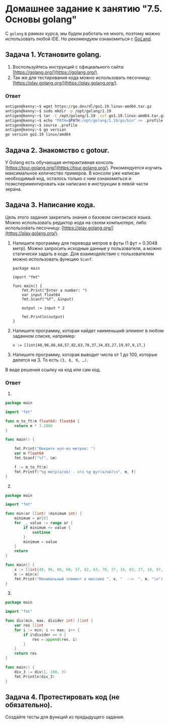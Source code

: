 # Домашнее задание к занятию "7.5. Основы golang"

С `golang` в рамках курса, мы будем работать не много, поэтому можно использовать любой IDE. 
Но рекомендуем ознакомиться с [GoLand](https://www.jetbrains.com/ru-ru/go/).  

## Задача 1. Установите golang.
1. Воспользуйтесь инструкций с официального сайта: [https://golang.org/](https://golang.org/).
2. Так же для тестирования кода можно использовать песочницу: [https://play.golang.org/](https://play.golang.org/).

### Ответ
```bash
antigen@kenny:~$ wget https://go.dev/dl/go1.19.linux-amd64.tar.gz
antigen@kenny:~$ sudo mkdir -p /opt/golang/1.19
antigen@kenny:~$ tar -C /opt/golang/1.19 -xzf go1.19.linux-amd64.tar.gz
antigen@kenny:~$ echo "PATH=$PATH:/opt/golang/1.19/go/bin" >> .profile
antigen@kenny:~$ source .profile
antigen@kenny:~$ go version
go version go1.19 linux/amd64
```

## Задача 2. Знакомство с gotour.
У Golang есть обучающая интерактивная консоль [https://tour.golang.org/](https://tour.golang.org/). 
Рекомендуется изучить максимальное количество примеров. В консоли уже написан необходимый код, 
осталось только с ним ознакомиться и поэкспериментировать как написано в инструкции в левой части экрана.  

## Задача 3. Написание кода. 
Цель этого задания закрепить знания о базовом синтаксисе языка. Можно использовать редактор кода 
на своем компьютере, либо использовать песочницу: [https://play.golang.org/](https://play.golang.org/).

1. Напишите программу для перевода метров в футы (1 фут = 0.3048 метр). Можно запросить исходные данные 
у пользователя, а можно статически задать в коде.
    Для взаимодействия с пользователем можно использовать функцию `Scanf`:
    ```
    package main
    
    import "fmt"
    
    func main() {
        fmt.Print("Enter a number: ")
        var input float64
        fmt.Scanf("%f", &input)
    
        output := input * 2
    
        fmt.Println(output)    
    }
    ```
 
1. Напишите программу, которая найдет наименьший элемент в любом заданном списке, например:
    ```
    x := []int{48,96,86,68,57,82,63,70,37,34,83,27,19,97,9,17,}
    ```
1. Напишите программу, которая выводит числа от 1 до 100, которые делятся на 3. То есть `(3, 6, 9, …)`.

В виде решения ссылку на код или сам код. 

### Ответ
1.
```go
package main

import "fmt"

func m_to_ft(m float64) float64 {
	return m * 3.2808
}

func main() {

	fmt.Print("Введите кол-во метров: ")
	var m float64
	fmt.Scanf("%f", &m)

	f := m_to_ft(m)
	fmt.Printf("%g метр(a/ов) - это %g фут(a/ов)\n", m, f)
}
```
2.
```go
package main

import "fmt"

func min(ar []int) (minimum int) {
	minimum = ar[0]
	for _, value := range ar {
		if minimum <= value {
			continue
		}
		minimum = value
	}
	return
}

func main() {
	x := []int{48, 96, 86, 68, 57, 82, 63, 70, 37, 34, 83, 27, 19, 97, 9, 17}
	m := min(x)
	fmt.Print("Минимальный элемент в массиве ", x, "  -->  ", m, "\n")
}
```
3.
```go
package main

import "fmt"

func div(min, max, divider int) []int {
	var res []int
	for i := min; i <= max; i++ {
		if i%divider == 0 {
			res = append(res, i)
		}
	}
	return res
}

func main() {
	div_3 := div(1, 100, 3)
	fmt.Println(div_3)
}
```

## Задача 4. Протестировать код (не обязательно).

Создайте тесты для функций из предыдущего задания. 


